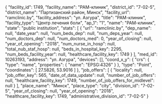 {
    "facility_id": 1749,
    "facility_name": "РАМ-клиник",
    "district_id": "7-02-5",
    "district_name": "Партизанский район, Минск",
    "facility_url": "ramclinic.by",
    "facility_address": "ул. Азгура",
    "title": "РАМ-клиник",
    "facility_type": "Центр лечения боли",
    "ap_1": "1",
    "name": "РАМ-клиник",
    "state": "public institution",
    "stats": [
        {
            "url": "ramclinic.by",
            "dep_name": null,
            "date_year": null,
            "num_beds_dep": null,
            "num_deps_year": null,
            "num_doctors_dep": null,
            "num_doctors_med": 0,
            "year_of_closing": null,
            "year_of_opening": "2018",
            "num_nurse_in_hosp": null,
            "total_nub_staf_hosp": null,
            "beds_in_hospital_key": 2295,
            "num_beds_facility_year": null,
            "healthcare_facility_key": 1749
        }
    ],
    "med_id": 10263193,
    "address": "ул. Азгура",
    "devices": [],
    "coord_x_y": {
        "crs": {
            "type": "name",
            "properties": {
                "name": "EPSG:4326"
            }
        },
        "type": "Point",
        "coordinates": [
            27.5826,
            53.9016
        ]
    },
    "job_offers": [
        {
            "locality": null,
            "job_offer_key": 565,
            "date_of_data_update": null,
            "number_of_job_offers": null,
            "healthcare_facility_key": 1749,
            "number_of_job_offers_for_midlevel": null
        }
    ],
    "place_name": "Минск",
    "place_type": "city",
    "division_id": "7-02-5",
    "year_of_closing": null,
    "year_of_opening": "2018",
    "healthcare_facility_key": 1749,
    "administrative_division_id": "7-02-5"
}